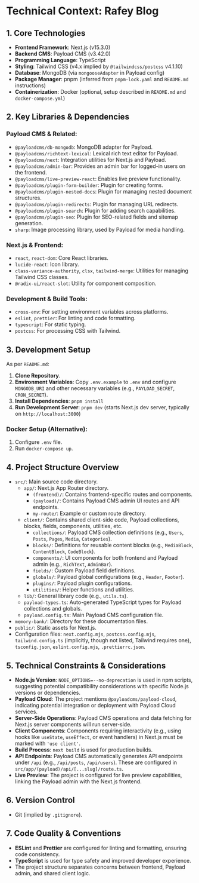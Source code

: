 # Technical Context: Rafey Blog

## 1. Core Technologies

*   **Frontend Framework**: Next.js (v15.3.0)
*   **Backend CMS**: Payload CMS (v3.42.0)
*   **Programming Language**: TypeScript
*   **Styling**: Tailwind CSS (v4.x implied by `@tailwindcss/postcss` v4.1.10)
*   **Database**: MongoDB (via `mongooseAdapter` in Payload config)
*   **Package Manager**: pnpm (inferred from `pnpm-lock.yaml` and `README.md` instructions)
*   **Containerization**: Docker (optional, setup described in `README.md` and `docker-compose.yml`)

## 2. Key Libraries & Dependencies

### Payload CMS & Related:
*   `@payloadcms/db-mongodb`: MongoDB adapter for Payload.
*   `@payloadcms/richtext-lexical`: Lexical rich text editor for Payload.
*   `@payloadcms/next`: Integration utilities for Next.js and Payload.
*   `@payloadcms/admin-bar`: Provides an admin bar for logged-in users on the frontend.
*   `@payloadcms/live-preview-react`: Enables live preview functionality.
*   `@payloadcms/plugin-form-builder`: Plugin for creating forms.
*   `@payloadcms/plugin-nested-docs`: Plugin for managing nested document structures.
*   `@payloadcms/plugin-redirects`: Plugin for managing URL redirects.
*   `@payloadcms/plugin-search`: Plugin for adding search capabilities.
*   `@payloadcms/plugin-seo`: Plugin for SEO-related fields and sitemap generation.
*   `sharp`: Image processing library, used by Payload for media handling.

### Next.js & Frontend:
*   `react`, `react-dom`: Core React libraries.
*   `lucide-react`: Icon library.
*   `class-variance-authority`, `clsx`, `tailwind-merge`: Utilities for managing Tailwind CSS classes.
*   `@radix-ui/react-slot`: Utility for component composition.

### Development & Build Tools:
*   `cross-env`: For setting environment variables across platforms.
*   `eslint`, `prettier`: For linting and code formatting.
*   `typescript`: For static typing.
*   `postcss`: For processing CSS with Tailwind.

## 3. Development Setup

As per `README.md`:

1.  **Clone Repository**.
2.  **Environment Variables**: Copy `.env.example` to `.env` and configure `MONGODB_URI` and other necessary variables (e.g., `PAYLOAD_SECRET`, `CRON_SECRET`).
3.  **Install Dependencies**: `pnpm install`
4.  **Run Development Server**: `pnpm dev` (starts Next.js dev server, typically on `http://localhost:3000`)

### Docker Setup (Alternative):

1.  Configure `.env` file.
2.  Run `docker-compose up`.

## 4. Project Structure Overview

*   `src/`: Main source code directory.
    *   `app/`: Next.js App Router directory.
        *   `(frontend)/`: Contains frontend-specific routes and components.
        *   `(payload)/`: Contains Payload CMS admin UI routes and API endpoints.
        *   `my-route/`: Example or custom route directory.
    *   `client/`: Contains shared client-side code, Payload collections, blocks, fields, components, utilities, etc.
        *   `collections/`: Payload CMS collection definitions (e.g., `Users`, `Posts`, `Pages`, `Media`, `Categories`).
        *   `blocks/`: Definitions for reusable content blocks (e.g., `MediaBlock`, `ContentBlock`, `CodeBlock`).
        *   `components/`: UI components for both frontend and Payload admin (e.g., `RichText`, `AdminBar`).
        *   `fields/`: Custom Payload field definitions.
        *   `globals/`: Payload global configurations (e.g., `Header`, `Footer`).
        *   `plugins/`: Payload plugin configurations.
        *   `utilities/`: Helper functions and utilities.
    *   `lib/`: General library code (e.g., `utils.ts`).
    *   `payload-types.ts`: Auto-generated TypeScript types for Payload collections and globals.
    *   `payload.config.ts`: Main Payload CMS configuration file.
*   `memory-bank/`: Directory for these documentation files.
*   `public/`: Static assets for Next.js.
*   Configuration files: `next.config.mjs`, `postcss.config.mjs`, `tailwind.config.ts` (implicitly, though not listed, Tailwind requires one), `tsconfig.json`, `eslint.config.mjs`, `.prettierrc.json`.

## 5. Technical Constraints & Considerations

*   **Node.js Version**: `NODE_OPTIONS=--no-deprecation` is used in npm scripts, suggesting potential compatibility considerations with specific Node.js versions or dependencies.
*   **Payload Cloud**: The project mentions `@payloadcms/payload-cloud`, indicating potential integration or deployment with Payload Cloud services.
*   **Server-Side Operations**: Payload CMS operations and data fetching for Next.js server components will run server-side.
*   **Client Components**: Components requiring interactivity (e.g., using hooks like `useState`, `useEffect`, or event handlers) in Next.js must be marked with `'use client'`.
*   **Build Process**: `next build` is used for production builds.
*   **API Endpoints**: Payload CMS automatically generates API endpoints under `/api` (e.g., `/api/posts`, `/api/users`). These are configured in `src/app/(payload)/api/[...slug]/route.ts`.
*   **Live Preview**: The project is configured for live preview capabilities, linking the Payload admin with the Next.js frontend.

## 6. Version Control

*   Git (implied by `.gitignore`).

## 7. Code Quality & Conventions

*   **ESLint** and **Prettier** are configured for linting and formatting, ensuring code consistency.
*   **TypeScript** is used for type safety and improved developer experience.
*   The project structure separates concerns between frontend, Payload admin, and shared client logic.